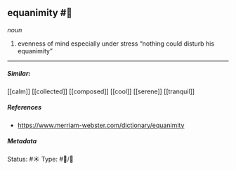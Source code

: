 ## equanimity #🧠 

_noun_

1. evenness of mind especially under stress
“nothing could disturb his equanimity”
___

##### Similar:
[[calm]]
[[collected]]
[[composed]]
[[cool]]
[[serene]]
[[tranquil]]

##### References
- https://www.merriam-webster.com/dictionary/equanimity

##### Metadata
Status: #☀️ 
Type: #🔵/💬 




